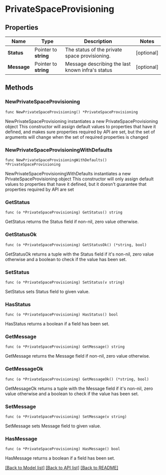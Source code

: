 # PrivateSpaceProvisioning

## Properties

Name | Type | Description | Notes
------------ | ------------- | ------------- | -------------
**Status** | Pointer to **string** | The status of the private space provisioning. | [optional] 
**Message** | Pointer to **string** | Message describing the last known infra&#39;s status | [optional] 

## Methods

### NewPrivateSpaceProvisioning

`func NewPrivateSpaceProvisioning() *PrivateSpaceProvisioning`

NewPrivateSpaceProvisioning instantiates a new PrivateSpaceProvisioning object
This constructor will assign default values to properties that have it defined,
and makes sure properties required by API are set, but the set of arguments
will change when the set of required properties is changed

### NewPrivateSpaceProvisioningWithDefaults

`func NewPrivateSpaceProvisioningWithDefaults() *PrivateSpaceProvisioning`

NewPrivateSpaceProvisioningWithDefaults instantiates a new PrivateSpaceProvisioning object
This constructor will only assign default values to properties that have it defined,
but it doesn't guarantee that properties required by API are set

### GetStatus

`func (o *PrivateSpaceProvisioning) GetStatus() string`

GetStatus returns the Status field if non-nil, zero value otherwise.

### GetStatusOk

`func (o *PrivateSpaceProvisioning) GetStatusOk() (*string, bool)`

GetStatusOk returns a tuple with the Status field if it's non-nil, zero value otherwise
and a boolean to check if the value has been set.

### SetStatus

`func (o *PrivateSpaceProvisioning) SetStatus(v string)`

SetStatus sets Status field to given value.

### HasStatus

`func (o *PrivateSpaceProvisioning) HasStatus() bool`

HasStatus returns a boolean if a field has been set.

### GetMessage

`func (o *PrivateSpaceProvisioning) GetMessage() string`

GetMessage returns the Message field if non-nil, zero value otherwise.

### GetMessageOk

`func (o *PrivateSpaceProvisioning) GetMessageOk() (*string, bool)`

GetMessageOk returns a tuple with the Message field if it's non-nil, zero value otherwise
and a boolean to check if the value has been set.

### SetMessage

`func (o *PrivateSpaceProvisioning) SetMessage(v string)`

SetMessage sets Message field to given value.

### HasMessage

`func (o *PrivateSpaceProvisioning) HasMessage() bool`

HasMessage returns a boolean if a field has been set.


[[Back to Model list]](../README.md#documentation-for-models) [[Back to API list]](../README.md#documentation-for-api-endpoints) [[Back to README]](../README.md)


